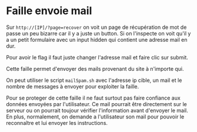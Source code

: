 # Faille envoie mail

Sur `http://[IP]/?page=recover` on voit un page de récupération de mot de passe un peu bizarre car il y a juste un button.
Si on l'inspecte on voit qu'il y a un petit formulaire avec un input hidden qui contient une adresse mail en dur.

Pour avoir le flag il faut juste changer l'adresse mail et faire clic sur submit.

Cette faille permet d'envoyer des mails provenant du site à n'importe qui.

On peut utiliser le script `mailSpam.sh` avec l'adresse ip cible, un mail et le nombre de messages à envoyer pour exploiter la faille.

Pour se proteger de cette faille il ne faut surtout pas faire confiance aux données envoyées par l'utilisateur.
Ce mail pourrait être directement sur le serveur ou on pourrait toujour vérifier l'information avant d'envoyer le mail.
En plus, normalement, on demande a l'utilisateur son mail pour pouvoir le reconnaître et lui envoyer les instructions.